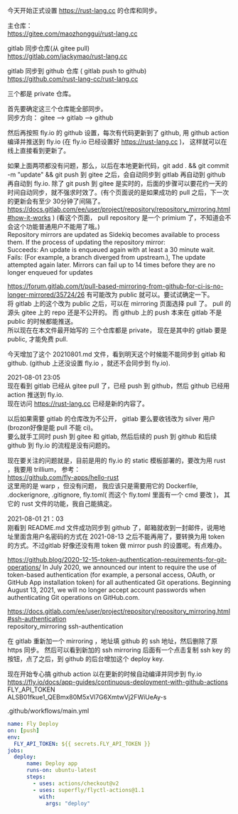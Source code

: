 今天开始正式设置 https://rust-lang.cc 的仓库和同步。

主仓库：  
https://gitee.com/maozhonggui/rust-lang.cc  

gitlab 同步仓库(从 gitee pull)  
https://gitlab.com/jackymao/rust-lang.cc  

gitlab 同步到 github 仓库 ( gitlab push to github)  
https://github.com/rust-lang-cc/rust-lang.cc  

三个都是 private 仓库。

首先要确定这三个仓库能全部同步。  
同步方向： gitee --> gitlab --> github  

然后再按照 fly.io 的 github 设置，每次有代码更新到了 github, 用 github action 编译并推送到 fly.io (在 fly.io 已经设置好 https://rust-lang.cc )， 这样就可以在线上直接看到更新了。

如果上面两项都没有问题，那么，以后在本地更新代码，git add . && git commit -m "update" && git push 到 gitee 之后，会自动同步到 gitlab 再自动到 github 再自动到 fly.io. 除了 git push 到 gitee 是实时的，后面的步骤可以要花约一天的时间自动同步，就不强求时效了。(有个页面说的是如果成功的 pull 之后，下一次的更新会有至少 30分钟了间隔了。  https://docs.gitlab.com/ee/user/project/repository/repository_mirroring.html#how-it-works  ) (看这个页面， pull repository 是一个 primium 了，不知道会不会这个功能普通用户不能用了哦。)  
Repository mirrors are updated as Sidekiq becomes available to process them. If the process of updating the repository mirror:  
Succeeds: An update is enqueued again with at least a 30 minute wait.
Fails: (For example, a branch diverged from upstream.), The update attempted again later. Mirrors can fail up to 14 times before they are no longer enqueued for updates  

https://forum.gitlab.com/t/pull-based-mirroring-from-github-for-ci-is-no-longer-mirrored/35724/26
有可能改为 public 就可以。要试试确定一下。  
将 gitlab 上的这个改为 public 之后，可以在 mirroring 页面选择 pull 了。 pull 的源头 gitee 上的 repo 还是不公开的。 而 github 上的 push 本来在 gitlab 不是 public 的时候都能推送。  
所以现在在本文件最开始写的 三个仓库都是 private， 现在是其中的 gitlab 要是 public, 才能免费 pull. 
 
今天增加了这个 20210801.md 文件，看到明天这个时候能不能同步到 gitlab 和 github. (github 上还没设置 fly.io ，就还不会同步到 fly.io).

2021-08-01 23:05  
现在看到 gitlab 已经从 gitee pull 了，已经 push 到 github，然后 github 已经用 action 推送到 fly.io.  
现在访问 https://rust-lang.cc 已经是新的内容了。  

以后如果需要 gitlab 的仓库改为不公开， gitlab 要么要收钱改为 silver 用户(brozon好像是能 pull 不能 ci)。  
要么就手工同时 push 到 gitee 和 gitlab, 然后后续的 push 到 github 和后续 github 到 fly.io 的流程是没有问题的。


现在要关注的问题就是，目前是用的 fly.io 的 static 模板部署的，要改为用 rust ，我要用 trillium， 参考：  
https://github.com/fly-apps/hello-rust  
这里用的是 warp ，但没有问题， 我应该只是需要用它的 Dockerfile, .dockerignore, .gitignore, fly.toml( 而这个 fly.toml 里面有一个 cmd 要改 )， 其它的 rust 文件的功能，我自己能搞定。  




2021-08-01 21：03  
刚看到 README.md 文件成功同步到 github 了，邮箱就收到一封邮件，说用地址里面含用户名密码的方式在 2021-08-13 之后不能再用了，要转换为用 token 的方式。不过gitlab 好像还没有用 token 做 mirror push 的设置呢。有点难办。  

https://github.blog/2020-12-15-token-authentication-requirements-for-git-operations/
In July 2020, we announced our intent to require the use of token-based authentication (for example, a personal access, OAuth, or GitHub App installation token) for all authenticated Git operations. Beginning August 13, 2021, we will no longer accept account passwords when authenticating Git operations on GitHub.com.  


https://docs.gitlab.com/ee/user/project/repository/repository_mirroring.html#ssh-authentication  
repository_mirroring ssh-authentication

在 gitlab 重新加一个 mirroring ，地址填 github 的 ssh 地址，然后删除了原 https 同步。 然后可以看到新加的 ssh mirroring 后面有一个点击复制 ssh key 的按钮，点了之后，到 github 的后台增加这个 deploy key.

现在开始专心搞 github action 以在更新的时候自动编译并同步到 fly.io  
https://fly.io/docs/app-guides/continuous-deployment-with-github-actions  
FLY_API_TOKEN  
ALSB01fkue1_QEBmx80M5xVl7G6XmtwVj2FWiUeAy-s  

.github/workflows/main.yml

```yml
name: Fly Deploy
on: [push]
env:
  FLY_API_TOKEN: ${{ secrets.FLY_API_TOKEN }}
jobs:
  deploy:
      name: Deploy app
      runs-on: ubuntu-latest
      steps:
        - uses: actions/checkout@v2
        - uses: superfly/flyctl-actions@1.1
          with:
            args: "deploy"
```